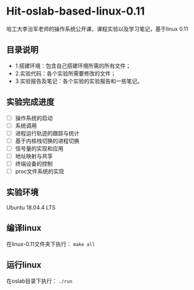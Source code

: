 # Hit-oslab-based-linux-0.11

哈工大李治军老师的操作系统公开课，课程实验以及学习笔记，基于linux 0.11

## 目录说明

- 1.搭建环境：包含自己搭建环境所需的所有文件；
- 2.实验代码：各个实验所需要修改的文件；
- 3.实验报告及笔记：各个实验的实验报告和一些笔记。

## 实验完成进度

- [ ] 操作系统的启动
- [ ] 系统调用
- [ ] 进程运行轨迹的跟踪与统计
- [ ] 基于内核栈切换的进程切换
- [ ] 信号量的实现和应用
- [ ] 地址映射与共享
- [ ] 终端设备的控制
- [ ] proc文件系统的实现

## 实验环境

Ubuntu 18.04.4 LTS

## 编译linux

在linux-0.11文件夹下执行： `make all`

## 运行linux

在oslab目录下执行： `./run`

